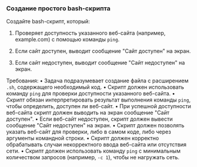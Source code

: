 
### Создание простого bash-скрипта

Создайте bash-скрипт, который:

1. Проверяет доступность указанного веб-сайта (например, example.com) с помощью команды `ping`.

2. Если сайт доступен, выводит сообщение "Сайт доступен" на экран.

3. Если сайт недоступен, выводит сообщение "Сайт недоступен" на экран.

Требования:
•	Задача подразумевает создание файла с расширением `.sh`, содержащего необходимый код.
•	Скрипт должен использовать команду `ping` для проверки доступности указанного веб-сайта.
•	Скрипт обязан интерпретировать результат выполнения команды `ping`, чтобы определить, доступен ли веб-сайт.
•	При успешной доступности веб-сайта скрипт должен выводить на экран сообщение "Сайт доступен".
•	Если веб-сайт недоступен, скрипт должен вывести сообщение "Сайт недоступен" на экран.
•	Скрипт должен позволять указать веб-сайт для проверки, либо в самом коде, либо через аргументы командной строки.
•	Скрипт должен корректно обрабатывать случаи некорректного ввода веб-сайта или отсутствия сети.
•	Скрипт должен использовать команду `ping` с минимальным количеством запросов (например, `-c 1`), чтобы не нагружать сеть.